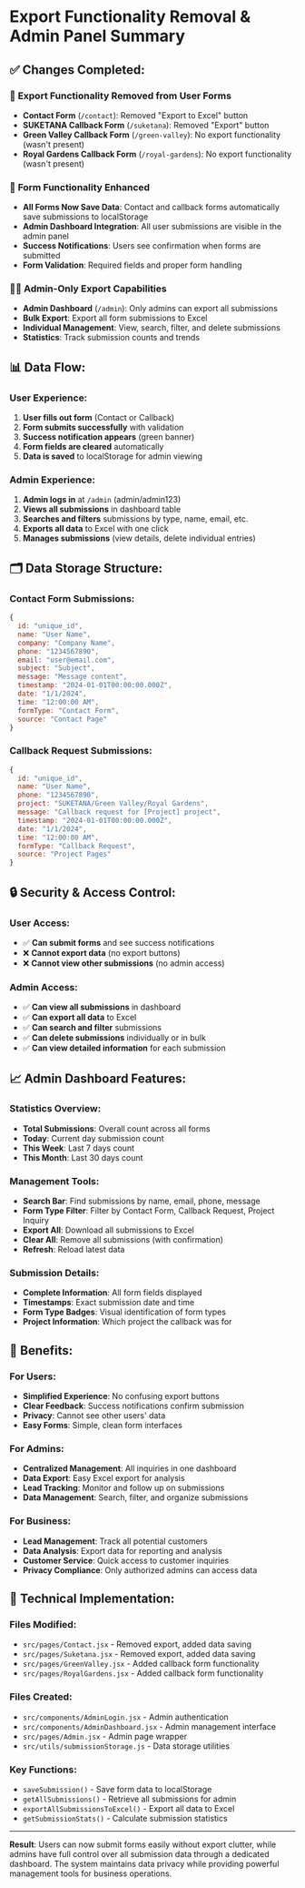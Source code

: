 # Export Functionality Removal & Admin Panel Summary

## ✅ **Changes Completed:**

### 🚫 **Export Functionality Removed from User Forms**
- **Contact Form** (`/contact`): Removed "Export to Excel" button
- **SUKETANA Callback Form** (`/suketana`): Removed "Export" button  
- **Green Valley Callback Form** (`/green-valley`): No export functionality (wasn't present)
- **Royal Gardens Callback Form** (`/royal-gardens`): No export functionality (wasn't present)

### 🔧 **Form Functionality Enhanced**
- **All Forms Now Save Data**: Contact and callback forms automatically save submissions to localStorage
- **Admin Dashboard Integration**: All user submissions are visible in the admin panel
- **Success Notifications**: Users see confirmation when forms are submitted
- **Form Validation**: Required fields and proper form handling

### 👨‍💼 **Admin-Only Export Capabilities**
- **Admin Dashboard** (`/admin`): Only admins can export all submissions
- **Bulk Export**: Export all form submissions to Excel
- **Individual Management**: View, search, filter, and delete submissions
- **Statistics**: Track submission counts and trends

## 📊 **Data Flow:**

### **User Experience:**
1. **User fills out form** (Contact or Callback)
2. **Form submits successfully** with validation
3. **Success notification appears** (green banner)
4. **Form fields are cleared** automatically
5. **Data is saved** to localStorage for admin viewing

### **Admin Experience:**
1. **Admin logs in** at `/admin` (admin/admin123)
2. **Views all submissions** in dashboard table
3. **Searches and filters** submissions by type, name, email, etc.
4. **Exports all data** to Excel with one click
5. **Manages submissions** (view details, delete individual entries)

## 🗂️ **Data Storage Structure:**

### **Contact Form Submissions:**
```javascript
{
  id: "unique_id",
  name: "User Name",
  company: "Company Name", 
  phone: "1234567890",
  email: "user@email.com",
  subject: "Subject",
  message: "Message content",
  timestamp: "2024-01-01T00:00:00.000Z",
  date: "1/1/2024",
  time: "12:00:00 AM",
  formType: "Contact Form",
  source: "Contact Page"
}
```

### **Callback Request Submissions:**
```javascript
{
  id: "unique_id",
  name: "User Name",
  phone: "1234567890",
  project: "SUKETANA/Green Valley/Royal Gardens",
  message: "Callback request for [Project] project",
  timestamp: "2024-01-01T00:00:00.000Z",
  date: "1/1/2024", 
  time: "12:00:00 AM",
  formType: "Callback Request",
  source: "Project Pages"
}
```

## 🔒 **Security & Access Control:**

### **User Access:**
- ✅ **Can submit forms** and see success notifications
- ❌ **Cannot export data** (no export buttons)
- ❌ **Cannot view other submissions** (no admin access)

### **Admin Access:**
- ✅ **Can view all submissions** in dashboard
- ✅ **Can export all data** to Excel
- ✅ **Can search and filter** submissions
- ✅ **Can delete submissions** individually or in bulk
- ✅ **Can view detailed information** for each submission

## 📈 **Admin Dashboard Features:**

### **Statistics Overview:**
- **Total Submissions**: Overall count across all forms
- **Today**: Current day submission count
- **This Week**: Last 7 days count
- **This Month**: Last 30 days count

### **Management Tools:**
- **Search Bar**: Find submissions by name, email, phone, message
- **Form Type Filter**: Filter by Contact Form, Callback Request, Project Inquiry
- **Export All**: Download all submissions to Excel
- **Clear All**: Remove all submissions (with confirmation)
- **Refresh**: Reload latest data

### **Submission Details:**
- **Complete Information**: All form fields displayed
- **Timestamps**: Exact submission date and time
- **Form Type Badges**: Visual identification of form types
- **Project Information**: Which project the callback was for

## 🎯 **Benefits:**

### **For Users:**
- **Simplified Experience**: No confusing export buttons
- **Clear Feedback**: Success notifications confirm submission
- **Privacy**: Cannot see other users' data
- **Easy Forms**: Simple, clean form interfaces

### **For Admins:**
- **Centralized Management**: All inquiries in one dashboard
- **Data Export**: Easy Excel export for analysis
- **Lead Tracking**: Monitor and follow up on submissions
- **Data Management**: Search, filter, and organize submissions

### **For Business:**
- **Lead Management**: Track all potential customers
- **Data Analysis**: Export data for reporting and analysis
- **Customer Service**: Quick access to customer inquiries
- **Privacy Compliance**: Only authorized admins can access data

## 🔧 **Technical Implementation:**

### **Files Modified:**
- `src/pages/Contact.jsx` - Removed export, added data saving
- `src/pages/Suketana.jsx` - Removed export, added data saving
- `src/pages/GreenValley.jsx` - Added callback form functionality
- `src/pages/RoyalGardens.jsx` - Added callback form functionality

### **Files Created:**
- `src/components/AdminLogin.jsx` - Admin authentication
- `src/components/AdminDashboard.jsx` - Admin management interface
- `src/pages/Admin.jsx` - Admin page wrapper
- `src/utils/submissionStorage.js` - Data storage utilities

### **Key Functions:**
- `saveSubmission()` - Save form data to localStorage
- `getAllSubmissions()` - Retrieve all submissions for admin
- `exportAllSubmissionsToExcel()` - Export all data to Excel
- `getSubmissionStats()` - Calculate submission statistics

---

**Result**: Users can now submit forms easily without export clutter, while admins have full control over all submission data through a dedicated dashboard. The system maintains data privacy while providing powerful management tools for business operations.
